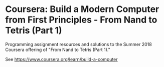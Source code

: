 Coursera: Build a Modern Computer from First Principles - From Nand to Tetris (Part 1)
=========================

Programming assignment resources and solutions to the Summer 2018 Coursera offering of "From Nand to Tetris (Part 1)."

See https://www.coursera.org/learn/build-a-computer